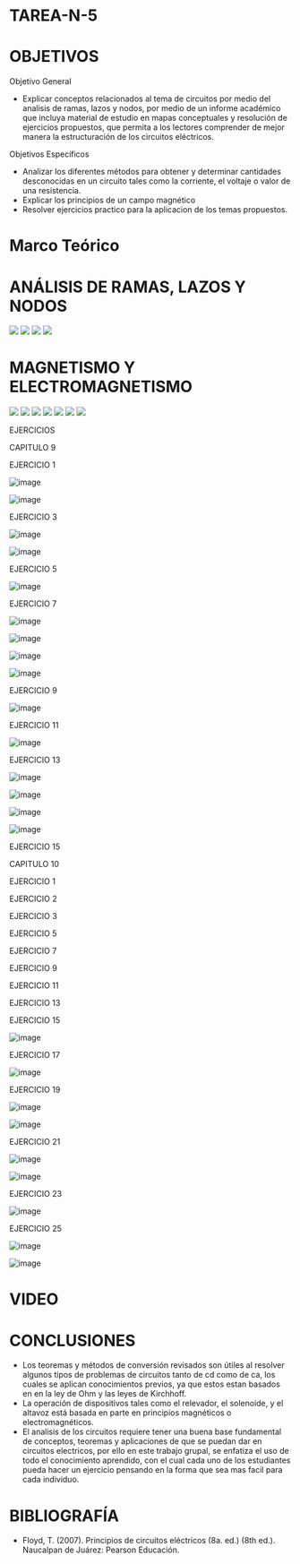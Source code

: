 # TAREA-N-5

# OBJETIVOS

Objetivo General

- Explicar conceptos relacionados al tema de circuitos por medio del analisis de ramas, lazos y nodos, por medio de un informe académico que incluya material de estudio en mapas conceptuales y resolución de ejercicios propuestos, que permita a los lectores comprender de mejor manera la estructuración de los circuitos eléctricos.

Objetivos Específicos
- Analizar los diferentes métodos para obtener y determinar cantidades desconocidas en un circuito tales como la corriente, el voltaje o valor de una resistencia.
- Explicar los principios de un campo magnético
- Resolver ejercicios practico para la aplicacion de los temas propuestos.

# Marco Teórico
# ANÁLISIS DE RAMAS, LAZOS Y NODOS

![](https://github.com/BENLLAMIN69/TAREA-N-5/blob/main/IMA/M%C3%A9todo%20de%20las%20corrientes%20de%20Malla.png)
![](https://github.com/BENLLAMIN69/TAREA-N-5/blob/main/IMA/png.png)
![](https://github.com/BENLLAMIN69/TAREA-N-5/blob/main/IMA/png%20(1).png)
![](https://github.com/BENLLAMIN69/TAREA-N-5/blob/main/IMA/png%20(3).png)

# MAGNETISMO Y ELECTROMAGNETISMO

![](https://github.com/BENLLAMIN69/TAREA-N-5/blob/main/IMA/png%20(4).png)
![](https://github.com/BENLLAMIN69/TAREA-N-5/blob/main/IMA/png%20(5).png)
![](https://github.com/BENLLAMIN69/TAREA-N-5/blob/main/IMA/png%20(6).png)
![](https://github.com/BENLLAMIN69/TAREA-N-5/blob/main/IMA/png%20(8).png)
![](https://github.com/BENLLAMIN69/TAREA-N-5/blob/main/IMA/png%20(9).png)
![](https://github.com/BENLLAMIN69/TAREA-N-5/blob/main/IMA/png%20(10).png)
![](https://github.com/BENLLAMIN69/TAREA-N-5/blob/main/IMA/png%20(12).png)

EJERCICIOS 
 
CAPITULO 9

EJERCICIO 1

![image](https://user-images.githubusercontent.com/93900233/149240979-e8cca77c-9a77-4cff-ab63-6bd467bfc822.png)

![image](https://user-images.githubusercontent.com/93900233/149241001-3bffab0a-84f4-4479-bbb3-7b20218b6a18.png)

EJERCICIO 3

![image](https://user-images.githubusercontent.com/93900233/149241093-03acd416-c555-4b6c-8ee0-33cbcd6a8b30.png)

![image](https://user-images.githubusercontent.com/93900233/149241128-43f0d6e5-8d8b-4207-85ae-232078eb4e39.png)

EJERCICIO 5

![image](https://user-images.githubusercontent.com/93900233/149241189-9df048b5-1893-490a-81c5-6c493aa87495.png)

EJERCICIO 7

![image](https://user-images.githubusercontent.com/93900233/149241265-8f45c6a0-68d4-4ee7-834a-cbb8499ee432.png)

![image](https://user-images.githubusercontent.com/93900233/149241290-a4cf2333-4e55-4521-9708-9c8500bd2ae9.png)

![image](https://user-images.githubusercontent.com/93900233/149241325-b877cfc4-cdf6-46c5-8942-8f6de815c64f.png)

![image](https://user-images.githubusercontent.com/93900233/149241356-5eef5a73-953c-4f49-9527-6d2205f75ce4.png)

EJERCICIO 9

![image](https://user-images.githubusercontent.com/93900233/149241439-ea242085-45ab-4a7d-a198-26caa485dbb9.png)

EJERCICIO 11

![image](https://user-images.githubusercontent.com/93900233/149241526-b97612ea-8690-4372-a8df-738bc968cbaf.png)

EJERCICIO 13

![image](https://user-images.githubusercontent.com/93900233/149241604-5323cbd4-6d98-4ed8-8ff6-a89721c297d1.png)

![image](https://user-images.githubusercontent.com/93900233/149241639-9f80aa5a-b7ae-4847-813a-1bb470fbb5e1.png)

![image](https://user-images.githubusercontent.com/93900233/149241742-55489d2c-9143-499b-aeb3-2e1d42b93c0d.png)

![image](https://user-images.githubusercontent.com/93900233/149241766-390d40c4-5e36-4a8d-94f9-6d97d15ceda4.png)

EJERCICIO 15

CAPITULO 10

EJERCICIO 1

EJERCICIO 2

EJERCICIO 3

EJERCICIO 5

EJERCICIO 7

EJERCICIO 9

EJERCICIO 11

EJERCICIO 13

EJERCICIO 15

![image](https://user-images.githubusercontent.com/93900233/149241988-f1765690-f66d-466e-87b8-adefecf93fa8.png)

EJERCICIO 17

![image](https://user-images.githubusercontent.com/93900233/149242069-b8079281-c3a1-46a4-8703-f03678bc23f7.png)

EJERCICIO 19

![image](https://user-images.githubusercontent.com/93900233/149242126-c5200a95-cd50-4eb6-8ce0-923b82db787d.png)

![image](https://user-images.githubusercontent.com/93900233/149242154-5dccc0ce-b1fc-4ae6-8c69-f813b69015fa.png)

EJERCICIO 21

![image](https://user-images.githubusercontent.com/93900233/149242194-93c355d5-cb89-4632-b9a8-0abb211a8f3f.png)

![image](https://user-images.githubusercontent.com/93900233/149242224-9908d3b5-c833-419b-a07b-fb2ab44d21fb.png)

EJERCICIO 23

![image](https://user-images.githubusercontent.com/93900233/149242278-697c5962-71dc-43d9-b488-74a3063a01d6.png)

EJERCICIO 25

![image](https://user-images.githubusercontent.com/93900233/149242322-d82e99a7-60b5-449d-a64a-b2dc19d2b76d.png)

![image](https://user-images.githubusercontent.com/93900233/149242349-295b8dc8-e729-474b-82ed-c1e5cfed1c5f.png)

# VIDEO

# CONCLUSIONES
- Los teoremas y métodos de conversión revisados son útiles al resolver algunos tipos de problemas de circuitos tanto de cd como de ca, los cuales se aplican conocimientos previos, ya que estos estan basados en en la ley de Ohm y las leyes de Kirchhoff.
- La operación de dispositivos tales como el relevador, el solenoide, y el altavoz está basada en parte en principios magnéticos o electromagnéticos.
- El analisis de los circuitos requiere tener una buena base fundamental de conceptos, teoremas y aplicaciones de que se puedan dar en circuitos electricos, por ello en este trabajo grupal, se enfatiza el uso de todo el conocimiento aprendido, con el cual cada uno de los estudiantes pueda hacer un ejercicio pensando en la forma que sea mas facil para cada individuo. 

# BIBLIOGRAFÍA
- Floyd, T. (2007). Principios de circuitos eléctricos (8a. ed.) (8th ed.). Naucalpan de Juárez: Pearson Educación.










